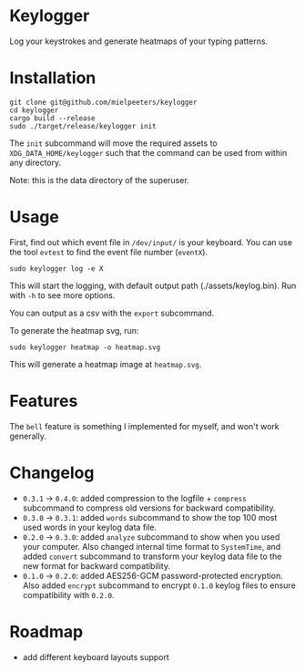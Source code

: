 # Keylogger

Log your keystrokes and generate heatmaps of your typing patterns.



# Installation

```shell
git clone git@github.com/mielpeeters/keylogger
cd keylogger
cargo build --release
sudo ./target/release/keylogger init
```
The `init` subcommand will move the required assets to `XDG_DATA_HOME/keylogger` such that the 
command can be used from within any directory.

Note: this is the data directory of the superuser.

# Usage

First, find out which event file in `/dev/input/` is your keyboard. 
You can use the tool `evtest` to find the event file number (`eventX`).

```shell
sudo keylogger log -e X
```
This will start the logging, with default output path (./assets/keylog.bin). Run with `-h` to see more options.


You can output as a csv with the `export` subcommand.


To generate the heatmap svg, run:
```shell
sudo keylogger heatmap -o heatmap.svg
```
This will generate a heatmap image at `heatmap.svg`.

# Features

The `bell` feature is something I implemented for myself, and won't work generally.

# Changelog 
- `0.3.1` -> `0.4.0`: added compression to the logfile + `compress` subcommand to compress old versions for backward compatibility.
- `0.3.0` -> `0.3.1`: added `words` subcommand to show the top 100 most used words in your keylog data file.
- `0.2.0` -> `0.3.0`: added `analyze` subcommand to show when you used your computer. Also changed internal time format to `SystemTime`, and added `convert` subcommand to transform your keylog data file to the new format for backward compatibility.
- `0.1.0` -> `0.2.0`: added AES256-GCM password-protected encryption. Also added `encrypt` subcommand to encrypt `0.1.0` keylog files to ensure compatibility with `0.2.0`.

# Roadmap

- add different keyboard layouts support
